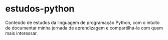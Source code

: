# estudos-python
Conteúdo de estudos da linguagem de programação Python, com o intuito de documentar minha jornada de aprendizagem e compartilhá-la com quem mais interessar.
